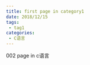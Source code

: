 ```yaml
---
title: first page in category1
date: 2018/12/15
tags:
 - tag1
categories:
 - C语言
---
```


002 page in c语言